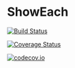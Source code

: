 # ShowEach

[![Build Status](https://travis-ci.org/ti-s/ShowEach.jl.svg?branch=master)](https://travis-ci.org/ti-s/ShowEach.jl)

[![Coverage Status](https://coveralls.io/repos/ti-s/ShowEach.jl/badge.svg?branch=master&service=github)](https://coveralls.io/github/ti-s/ShowEach.jl?branch=master)

[![codecov.io](http://codecov.io/github/ti-s/ShowEach.jl/coverage.svg?branch=master)](http://codecov.io/github/ti-s/ShowEach.jl?branch=master)
